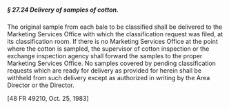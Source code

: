 ##### § 27.24 Delivery of samples of cotton. #####

The original sample from each bale to be classified shall be delivered to the Marketing Services Office with which the classification request was filed, at its classification room. If there is no Marketing Services Office at the point where the cotton is sampled, the supervisor of cotton inspection or the exchange inspection agency shall forward the samples to the proper Marketing Services Office. No samples covered by pending classification requests which are ready for delivery as provided for herein shall be withheld from such delivery except as authorized in writing by the Area Director or the Director.

[48 FR 49210, Oct. 25, 1983]